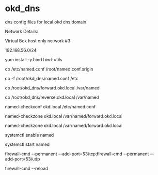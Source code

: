 # okd_dns
dns config files for local okd dns domain

Network Details:

Virtual Box host only network #3

192.168.56.0/24


yum install -y bind bind-utils

cp /etc/named.conf /root/named.conf.origin

cp -f /root/okd_dns/named.conf /etc

cp /root/okd_dns/forward.okd.local /var/named

cp /root/okd_dns/reverse.okd.local /var/named

named-checkconf okd.local /etc/named.conf

named-checkzone okd.local /var/named/forward.okd.local

named-checkzone okd.local /var/named/forward.okd.local

systemctl enable named

systemctl start named

firewall-cmd --permanent --add-port=53/tcp;firewall-cmd --permanent --add-port=53/udp

firewall-cmd --reload

